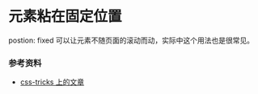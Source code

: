 # 元素粘在固定位置

postion: fixed 可以让元素不随页面的滚动而动，实际中这个用法也是很常见。


### 参考资料

- [css-tricks 上的文章](https://css-tricks.com/almanac/properties/p/position/#article-header-id-2)
